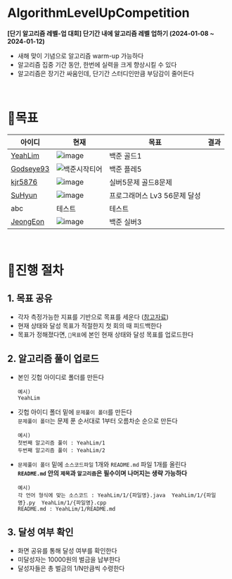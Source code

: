 # AlgorithmLevelUpCompetition
**[단기 알고리즘 레벨-업 대회] 단기간 내에 알고리즘 레벨 업하기 (2024-01-08 ~ 2024-01-12)**
- 새해 맞이 기념으로 알고리즘 warm-up 가능하다
- 알고리즘 집중 기간 동안, 한번에 실력을 크게 향상시킬 수 있다
- 알고리즘은 장기간 싸움인데, 단기간 스터디인만큼 부담감이 줄어든다

<br>

# 📌목표
|아이디|현재|목표|결과|
|------|---------|---|---|
|[YeahLim](https://github.com/YeahLim)|![image](https://github.com/YeahLim/AlgorithmLevelUpCompetition/assets/80014833/42a0347b-1b0d-405e-8bea-92a3f012da26)|백준 골드1|
|[Godseye93](https://github.com/Godseye93)|![백준시작티어](https://github.com/YeahLim/AlgorithmLevelUpCompetition/assets/111170651/0fd25292-a990-469a-846d-3f3975ebd6cd)|백준 플레5|
|[kjr5876](https://github.com/KwonJongryul)|![image](https://github.com/YeahLim/AlgorithmLevelUpCompetition/assets/122791001/ed505b26-0021-4dce-9d8a-b2cae24a71c8)|실버5문제 골드8문제|
|[SuHyun](https://github.com/khnemu11)|![image](https://github.com/YeahLim/AlgorithmLevelUpCompetition/assets/37679352/6bf349b1-f1ab-4430-a79f-02c07d619585)|프로그래머스 Lv3 56문제 달성||
|abc|테스트|테스트|
|[JeongEon](https://github.com/JeongEon8)|![image](https://github.com/YeahLim/AlgorithmLevelUpCompetition/assets/113885866/548f14f1-91ac-4cef-bb5e-7b16b448a41b)|백준 실버3||



<br>



# 📌진행 절차
## 1. 목표 공유
- 각자 측정가능한 지표를 기반으로 목표를 세운다 ([참고자료](https://namu.wiki/w/solved.ac))
- 현재 상태와 달성 목표가 적절한지 첫 회의 때 피드백한다
- 목표가 정해졌다면, `📌목표`에 본인 현재 상태와 달성 목표를 업로드한다

## 2. 알고리즘 풀이 업로드
- 본인 깃헙 아이디로 폴더를 만든다
  ```
  예시)
  YeahLim
  ```
- 깃헙 아이디 폴더 밑에 `문제풀이 폴더`를 만든다 <br>
  `문제풀이 폴더`는 문제 푼 순서대로 1부터 오름차순 순으로 만든다
  ```
  예시)
  첫번째 알고리즘 풀이 : YeahLim/1
  두번째 알고리즘 풀이 : YeahLim/2
  ```
- `문제풀이 폴더` 밑에 `소스코드파일` 1개와 `README.md` 파일 1개를 올린다
  <br>
  **`README.md` 안의 `제목`과 `알고리즘`은 필수이며 나머지는 생략 가능하다** 
  ```
  예시)
  각 언어 형식에 맞는 소스코드 : YeahLim/1/{파일명}.java  YeahLim/1/{파일명}.py  YeahLim/1/{파일명}.cpp
  README.md : YeahLim/1/README.md
  ```


## 3. 달성 여부 확인
- 화면 공유를 통해 달성 여부를 확인한다
- 미달성자는 10000원의 벌금을 납부한다
- 달성자들은 총 벌금의 1/N만큼씩 수령한다
